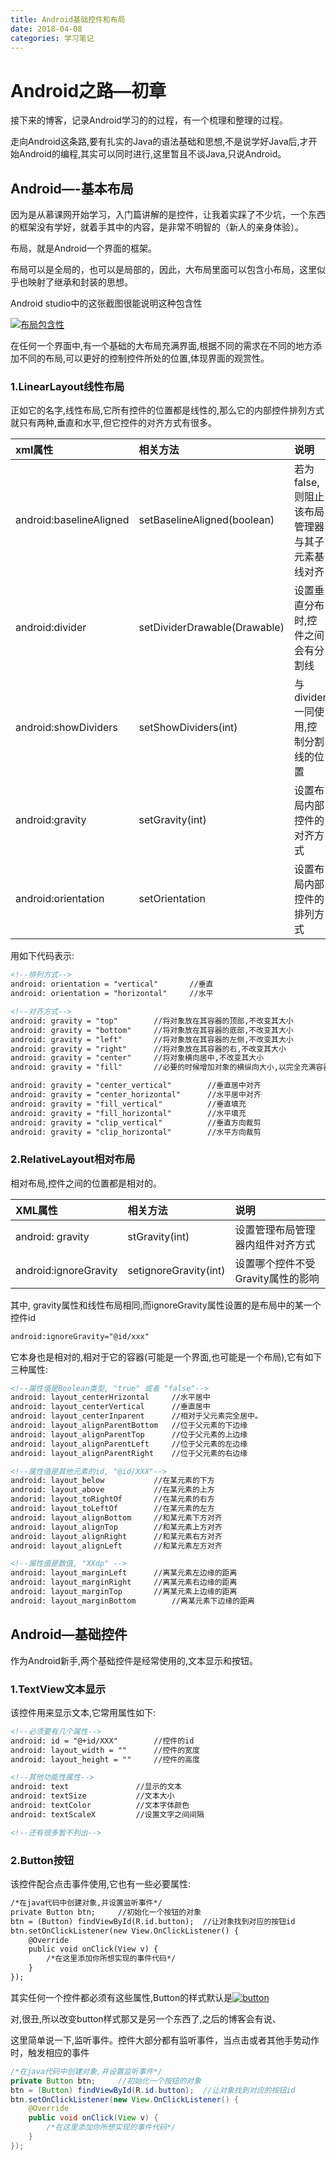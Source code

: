 ```yaml
---
title: Android基础控件和布局
date: 2018-04-08
categories: 学习笔记
---
```


# Android之路—初章

接下来的博客，记录Android学习的的过程，有一个梳理和整理的过程。

走向Android这条路,要有扎实的Java的语法基础和思想,不是说学好Java后,才开始Android的编程,其实可以同时进行,这里暂且不谈Java,只说Android。

## Android—-基本布局

因为是从慕课网开始学习，入门篇讲解的是控件，让我着实踩了不少坑，一个东西的框架没有学好，就着手其中的内容，是非常不明智的（新人的亲身体验）。

布局，就是Android一个界面的框架。

布局可以是全局的，也可以是局部的，因此，大布局里面可以包含小布局，这里似乎也映射了继承和封装的思想。

Android studio中的这张截图很能说明这种包含性

[![布局包含性](https://i.loli.net/2018/04/08/5ac9fced3d147.png)](https://i.loli.net/2018/04/08/5ac9fced3d147.png)

在任何一个界面中,有一个基础的大布局充满界面,根据不同的需求在不同的地方添加不同的布局,可以更好的控制控件所处的位置,体现界面的观赏性。

### 1.LinearLayout线性布局

正如它的名字,线性布局,它所有控件的位置都是线性的,那么它的内部控件排列方式就只有两种,垂直和水平,但它控件的对齐方式有很多。

| xml属性                 | 相关方法                     | 说明                                           |
| :---------------------- | :--------------------------- | :--------------------------------------------- |
| android:baselineAligned | setBaselineAligned(boolean)  | 若为false,则阻止该布局管理器与其子元素基线对齐 |
| android:divider         | setDividerDrawable(Drawable) | 设置垂直分布时,控件之间会有分割线              |
| android:showDividers    | setShowDividers(int)         | 与divider一同使用,控制分割线的位置             |
| android:gravity         | setGravity(int)              | 设置布局内部控件的对齐方式                     |
| android:orientation     | setOrientation               | 设置布局内部控件的排列方式                     |

用如下代码表示:

```xml
<!--排列方式-->
android: orientation = "vertical"		//垂直
android: orientation = "horizontal"		//水平

<!--对齐方式-->
android: gravity = "top"		//将对象放在其容器的顶部,不改变其大小
android: gravity = "bottom"		//将对象放在其容器的底部,不改变其大小
android: gravity = "left"		//将对象放在其容器的左侧,不改变其大小
android: gravity = "right"		//将对象放在其容器的右,不改变其大小
android: gravity = "center"		//将对象横向居中,不改变其大小
android: gravity = "fill"		//必要的时候增加对象的横纵向大小,以完全充满容器

android: gravity = "center_vertical"		//垂直居中对齐
android: gravity = "center_horizontal"		//水平居中对齐
android: gravity = "fill_vertical"  		//垂直填充
android: gravity = "fill_horizontal"		//水平填充
android: gravity = "clip_vertical"   		//垂直方向裁剪
android: gravity = "clip_horizontal"		//水平方向裁剪
```

### 2.RelativeLayout相对布局

相对布局,控件之间的位置都是相对的。

| XML属性               | 相关方法              | 说明                              |
| :-------------------- | :-------------------- | :-------------------------------- |
| android: gravity      | stGravity(int)        | 设置管理布局管理器内组件对齐方式  |
| android:ignoreGravity | setignoreGravity(int) | 设置哪个控件不受Gravity属性的影响 |

其中, gravity属性和线性布局相同,而ignoreGravity属性设置的是布局中的某一个控件id

```xml
android:ignoreGravity="@id/xxx"
```

它本身也是相对的,相对于它的容器(可能是一个界面,也可能是一个布局),它有如下三种属性:

```xml
<!--属性值是Boolean类型, "true" 或者 "false"-->
android: layout_centerHrizontal		//水平居中
android: layout_centerVertical 		//垂直居中
android: layout_centerInparent 		//相对于父元素完全居中。
android: layout_alignParentBottom 	//位于父元素的下边缘
android: layout_alignParentTop 		//位于父元素的上边缘
android: layout_alignParentLeft 	//位于父元素的左边缘
android: layout_alignParentRight 	//位于父元素的右边缘

<!--属性值是其他元素的id, "@id/XXX"-->
android: layout_below			//在某元素的下方
android: layout_above			//在某元素的上方
andorid: layout_toRightOf		//在某元素的右方
android: layout_toLeftOf		//在某元素的左方
android: layout_alignBottom		//和某元素下方对齐
android: layout_alignTop		//和某元素上方对齐
android: layout_alignRight		//和某元素右方对齐
android: layout_alignLeft		//和某元素左方对齐

<!--属性值是数值, "XXdp" -->
android: layout_marginLeft		//离某元素左边缘的距离
android: layout_marginRight		//离某元素右边缘的距离
android: layout_marginTop		//离某元素上边缘的距离
android: layout_marginBottom		//离某元素下边缘的距离

```

## Android—基础控件

作为Android新手,两个基础控件是经常使用的,文本显示和按钮。

### 1.TextView文本显示

该控件用来显示文本,它常用属性如下:

```xml
<!--必须要有几个属性-->
android: id = "@+id/XXX"		//控件的id
android: layout_width = ""		//控件的宽度
android: layout_height = ""		//控件的高度

<!--其他功能性属性-->
android: text				//显示的文本
android: textSize			//文本大小
android: textColor			//文本字体颜色
android: textScaleX			//设置文字之间间隔

<!--还有很多暂不列出-->

```

### 2.Button按钮

该控件配合点击事件使用,它也有一些必要属性:

```xml
/*在java代码中创建对象,并设置监听事件*/
private Button btn;     //初始化一个按钮的对象
btn = (Button) findViewById(R.id.button);  //让对象找到对应的按钮id
btn.setOnClickListener(new View.OnClickListener() {
    @Override
    public void onClick(View v) {
        /*在这里添加你所想实现的事件代码*/
    }
});
```

其实任何一个控件都必须有这些属性,Button的样式默认是[![button](https://i.loli.net/2018/04/08/5aca12a149443.png)](https://i.loli.net/2018/04/08/5aca12a149443.png)

对,很丑,所以改变button样式那又是另一个东西了,之后的博客会有说、

这里简单说一下,监听事件。控件大部分都有监听事件，当点击或者其他手势动作时，触发相应的事件

```java
/*在java代码中创建对象,并设置监听事件*/
private Button btn;     //初始化一个按钮的对象
btn = (Button) findViewById(R.id.button);  //让对象找到对应的按钮id
btn.setOnClickListener(new View.OnClickListener() {
    @Override
    public void onClick(View v) {
        /*在这里添加你所想实现的事件代码*/
    }
});
```